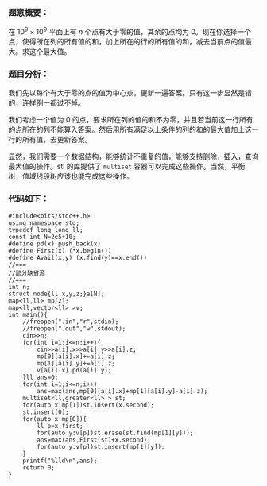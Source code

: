 ### 题意概要：

在 $10^9\times10^9$ 平面上有 $n$ 个点有大于零的值，其余的点均为 $0$。现在你选择一个点，使得所在列的所有值的和，加上所在的行的所有值的和，减去当前点的值最大。求这个最大值。

### 题目分析：

我们先以每个有大于零的点的值为中心点，更新一遍答案。只有这一步显然是错的，连样例一都过不掉。

我们考虑一个值为 $0$ 的点，要求所在列的值的和不为零，并且若当前这一行所有的点所在的列不能算入答案。然后用所有满足以上条件的列的和的最大值加上这一行的所有值，去更新答案。

显然，我们需要一个数据结构，能够统计不重复的值，能够支持删除，插入，查询最大值的操作。stl 的库提供了 `multiset` 容器可以完成这些操作。当然，平衡树，值域线段树应该也能完成这些操作。

### 代码如下：

```
#include<bits/stdc++.h>
using namespace std;
typedef long long ll;
const int N=2e5+10;
#define pd(x) push_back(x)
#define First(x) (*x.begin())
#define Avail(x,y) (x.find(y)==x.end())
//===
//部分缺省源
//===
int n;
struct node{ll x,y,z;}a[N];
map<ll,ll> mp[2];
map<ll,vector<ll> >v;
int main(){
	//freopen(".in","r",stdin);
	//freopen(".out","w",stdout);
	cin>>n;
	for(int i=1;i<=n;i++){
		cin>>a[i].x>>a[i].y>>a[i].z;
		mp[0][a[i].x]+=a[i].z;
		mp[1][a[i].y]+=a[i].z;
		v[a[i].x].pd(a[i].y);
	}ll ans=0;
	for(int i=1;i<=n;i++)
		ans=max(ans,mp[0][a[i].x]+mp[1][a[i].y]-a[i].z);
	multiset<ll,greater<ll> > st;
	for(auto x:mp[1])st.insert(x.second);
	st.insert(0);
	for(auto x:mp[0]){
		ll p=x.first;
		for(auto y:v[p])st.erase(st.find(mp[1][y]));
		ans=max(ans,First(st)+x.second);
		for(auto y:v[p])st.insert(mp[1][y]);
	}
	printf("%lld\n",ans);
	return 0;
}






```
